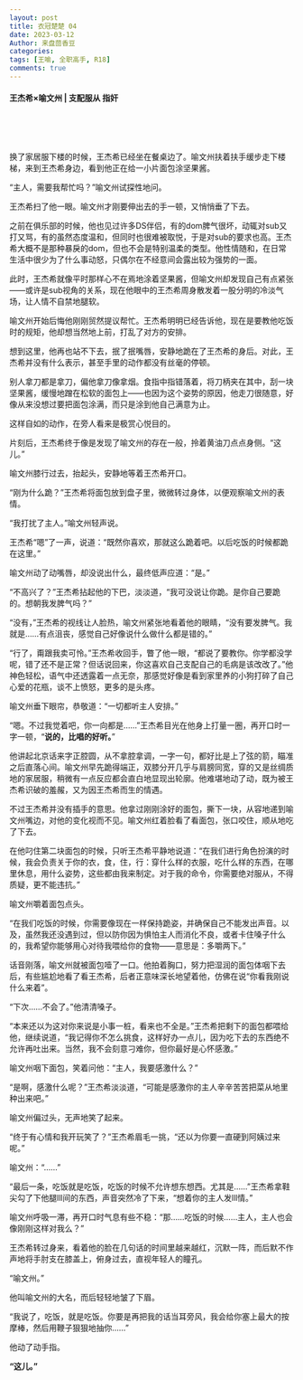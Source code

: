 ```yaml
---
layout: post
title: 衣冠楚楚 04
date: 2023-03-12
Author: 来盘茴香豆
categories: 
tags: [王喻, 全职高手, R18]
comments: true
---
```





#### 王杰希×喻文州 | 支配服从 指奸

<br/><br/><br/>


换了家居服下楼的时候，王杰希已经坐在餐桌边了。喻文州扶着扶手缓步走下楼梯，来到王杰希身边，看到他正在给一小片面包涂坚果酱。

“主人，需要我帮忙吗？”喻文州试探性地问。

王杰希扫了他一眼。喻文州才刚要伸出去的手一顿，又悄悄垂了下去。

之前在俱乐部的时候，他也见过许多DS伴侣，有的dom脾气很坏，动辄对sub又打又骂，有的虽然态度温和，但同时也很难被取悦，于是对sub的要求也高。王杰希大概不是那种暴戾的dom，但也不会是特别温柔的类型。他性情随和，在日常生活中很少为了什么事动怒，只偶尔在不经意间会露出较为强势的一面。

此时，王杰希就像平时那样心不在焉地涂着坚果酱，但喻文州却发现自己有点紧张——或许是sub视角的关系，现在他眼中的王杰希周身散发着一股分明的冷淡气场，让人情不自禁地腿软。

喻文州开始后悔他刚刚贸然提议帮忙。王杰希明明已经告诉他，现在是要教他吃饭时的规矩，他却想当然地上前，打乱了对方的安排。

想到这里，他再也站不下去，抿了抿嘴唇，安静地跪在了王杰希的身后。对此，王杰希并没有什么表示，甚至手里的动作都没有丝毫的停顿。

别人拿刀都是拿刀，偏他拿刀像拿烟。食指中指错落着，将刀柄夹在其中，刮一块坚果酱，缓慢地蹭在松软的面包上——也因为这个姿势的原因，他走刀很随意，好像从来没想过要把面包涂满，而只是涂到他自己满意为止。

这样自如的动作，在旁人看来是极赏心悦目的。

片刻后，王杰希终于像是发现了喻文州的存在一般，拎着黄油刀点点身侧。“这儿。”

喻文州膝行过去，抬起头，安静地等着王杰希开口。

“刚为什么跪？”王杰希将面包放到盘子里，微微转过身体，以便观察喻文州的表情。

“我打扰了主人。”喻文州轻声说。

王杰希“嗯”了一声，说道：“既然你喜欢，那就这么跪着吧。以后吃饭的时候都跪在这里。”

喻文州动了动嘴唇，却没说出什么，最终低声应道：“是。”

“不高兴了？”王杰希拈起他的下巴，淡淡道，“我可没说让你跪。是你自己要跪的。想朝我发脾气吗？”

“没有，”王杰希的视线让人脸热，喻文州紧张地看着他的眼睛，“没有要发脾气。我就是……有点沮丧，感觉自己好像说什么做什么都是错的。”

“行了，甭跟我卖可怜。”王杰希收回手，瞥了他一眼，“都说了要教你。你学都没学呢，错了还不是正常？但话说回来，你这喜欢自己支配自己的毛病是该改改了。”他神色轻松，语气中还透露着一点无奈，那感觉好像是看到家里养的小狗打碎了自己心爱的花瓶，谈不上愤怒，更多的是头疼。

喻文州垂下眼帘，恭敬道：“一切都听主人安排。”

“嗯。不过我觉着吧，你一向都是……”王杰希目光在他身上打量一圈，再开口时一字一顿，“**说的，比唱的好听。**”

他讲起北京话来字正腔圆，从不拿腔拿调，一字一句，都好比是上了弦的箭，瞄准之后直落心间。喻文州早先跪得端正，双膝分开几乎与肩膀同宽，穿的又是丝绸质地的家居服，稍微有一点反应都会直白地显现出轮廓。他难堪地动了动，既为被王杰希识破的羞赧，又为因王杰希而生的情遇。

不过王杰希并没有插手的意思。他拿过刚刚涂好的面包，撕下一块，从容地递到喻文州嘴边，对他的变化视而不见。喻文州红着脸看了看面包，张口咬住，顺从地吃了下去。

在他叼住第二块面包的时候，只听王杰希平静地说道：“在我们进行角色扮演的时候，我会负责关于你的衣，食，住，行：穿什么样的衣服，吃什么样的东西，在哪里休息，用什么姿势，这些都由我来制定。对于我的命令，你需要绝对服从，不得质疑，更不能违抗。”

喻文州嚼着面包点头。

“在我们吃饭的时候，你需要像现在一样保持跪姿，并确保自己不能发出声音。以及，虽然我还没遇到过，但以防你因为惧怕主人而消化不良，或者卡住嗓子什么的，我希望你能够用心对待我喂给你的食物——意思是：多嚼两下。”

话音刚落，喻文州就被面包噎了一口。他拍着胸口，努力把湿润的面包体咽下去后，有些尴尬地看了看王杰希，后者正意味深长地望着他，仿佛在说“你看我刚说什么来着”。

“下次……不会了。”他清清嗓子。

“本来还以为这对你来说是小事一桩，看来也不全是。”王杰希把剩下的面包都喂给他，继续说道，“我记得你不怎么挑食，这样好办一点儿，因为吃下去的东西绝不允许再吐出来。当然，我不会刻意刁难你，但你最好是心怀感激。”

喻文州咽下面包，笑着问他：“主人，我要感激什么？”

“是啊，感激什么呢？”王杰希淡淡道，“可能是感激你的主人辛辛苦苦把菜从地里种出来吧。”

喻文州偏过头，无声地笑了起来。

“终于有心情和我开玩笑了？”王杰希眉毛一挑，“还以为你要一直硬到阿姨过来呢。”

喻文州：“……”

“最后一条，吃饭就是吃饭，吃饭的时候不允许想东想西。尤其是……”王杰希拿鞋尖勾了下他腿lll间的东西，声音突然冷了下来，“想着你的主人发lll情。”

喻文州呼吸一滞，再开口时气息有些不稳：“那……吃饭的时候……主人，主人也会像刚刚这样对我么？”

王杰希转过身来，看着他的脸在几句话的时间里越来越红，沉默一阵，而后默不作声地将手肘支在膝盖上，俯身过去，直视年轻人的瞳孔。

“喻文州。”

他叫喻文州的大名，而后轻轻地皱了下眉。

“我说了，吃饭，就是吃饭。你要是再把我的话当耳旁风，我会给你塞上最大的按摩棒，然后用鞭子狠狠地抽你……”

他动了动手指。

**“这儿。”**
